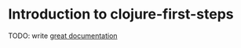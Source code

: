 # Introduction to clojure-first-steps

TODO: write [great documentation](http://jacobian.org/writing/what-to-write/)
